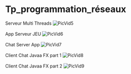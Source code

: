 # Tp_programmation_réseaux
Serveur Multi Threads
![PicVid5](https://user-images.githubusercontent.com/85716796/161442502-633445d5-6a6d-4b0b-82a7-e673c5f9bc8a.png)
<br /><br />
App Serveur JEU
![PicVid6](https://user-images.githubusercontent.com/85716796/161442528-234f212c-3ad8-4edb-8712-0166445ff8db.png)
<br /><br />
 Chat Server App
![PicVid7](https://user-images.githubusercontent.com/85716796/161442550-5eec65d4-5e4f-4f01-b374-f5f36b405206.png)
<br /><br />
Client Chat Javaa FX part 1
![PicVid8](https://user-images.githubusercontent.com/85716796/161442575-39689b58-61a9-45db-bb9c-0474f0e8e473.png)
<br /><br />
Client Chat Javaa FX part 2
![PicVid9](https://user-images.githubusercontent.com/85716796/161442592-c8cd6c66-0939-4d33-af34-4190fa093840.png)
<br /><br />
